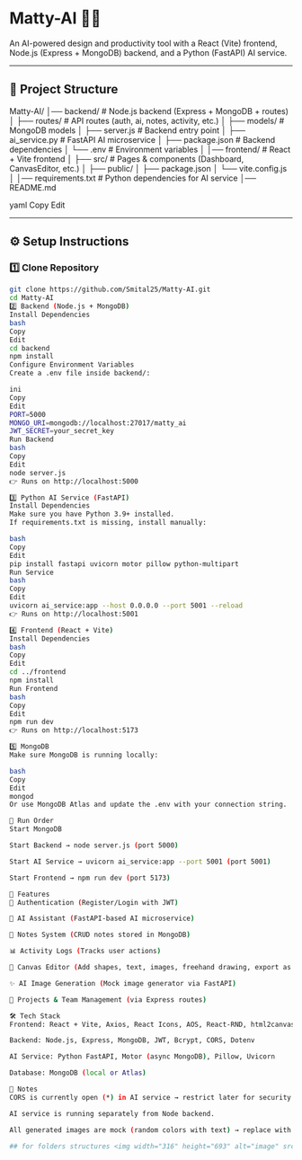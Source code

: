 # Matty-AI 🎨🤖  
An AI-powered design and productivity tool with a React (Vite) frontend, Node.js (Express + MongoDB) backend, and a Python (FastAPI) AI service.

---

## 📂 Project Structure
Matty-AI/
│── backend/ # Node.js backend (Express + MongoDB + routes)
│ ├── routes/ # API routes (auth, ai, notes, activity, etc.)
│ ├── models/ # MongoDB models
│ ├── server.js # Backend entry point
│ ├── ai_service.py # FastAPI AI microservice
│ ├── package.json # Backend dependencies
│ └── .env # Environment variables
│
│── frontend/ # React + Vite frontend
│ ├── src/ # Pages & components (Dashboard, CanvasEditor, etc.)
│ ├── public/
│ ├── package.json
│ └── vite.config.js
│
│── requirements.txt # Python dependencies for AI service
│── README.md

yaml
Copy
Edit

---

## ⚙️ Setup Instructions

### 1️⃣ Clone Repository
```bash
git clone https://github.com/Smital25/Matty-AI.git
cd Matty-AI
2️⃣ Backend (Node.js + MongoDB)
Install Dependencies
bash
Copy
Edit
cd backend
npm install
Configure Environment Variables
Create a .env file inside backend/:

ini
Copy
Edit
PORT=5000
MONGO_URI=mongodb://localhost:27017/matty_ai
JWT_SECRET=your_secret_key
Run Backend
bash
Copy
Edit
node server.js
👉 Runs on http://localhost:5000

3️⃣ Python AI Service (FastAPI)
Install Dependencies
Make sure you have Python 3.9+ installed.
If requirements.txt is missing, install manually:

bash
Copy
Edit
pip install fastapi uvicorn motor pillow python-multipart
Run Service
bash
Copy
Edit
uvicorn ai_service:app --host 0.0.0.0 --port 5001 --reload
👉 Runs on http://localhost:5001

4️⃣ Frontend (React + Vite)
Install Dependencies
bash
Copy
Edit
cd ../frontend
npm install
Run Frontend
bash
Copy
Edit
npm run dev
👉 Runs on http://localhost:5173

5️⃣ MongoDB
Make sure MongoDB is running locally:

bash
Copy
Edit
mongod
Or use MongoDB Atlas and update the .env with your connection string.

🏃 Run Order
Start MongoDB

Start Backend → node server.js (port 5000)

Start AI Service → uvicorn ai_service:app --port 5001 (port 5001)

Start Frontend → npm run dev (port 5173)

🚀 Features
🔐 Authentication (Register/Login with JWT)

🤖 AI Assistant (FastAPI-based AI microservice)

📝 Notes System (CRUD notes stored in MongoDB)

📊 Activity Logs (Tracks user actions)

🎨 Canvas Editor (Add shapes, text, images, freehand drawing, export as PNG/PDF)

✨ AI Image Generation (Mock image generator via FastAPI)

👥 Projects & Team Management (via Express routes)

🛠️ Tech Stack
Frontend: React + Vite, Axios, React Icons, AOS, React-RND, html2canvas, jsPDF

Backend: Node.js, Express, MongoDB, JWT, Bcrypt, CORS, Dotenv

AI Service: Python FastAPI, Motor (async MongoDB), Pillow, Uvicorn

Database: MongoDB (local or Atlas)

📌 Notes
CORS is currently open (*) in AI service → restrict later for security.

AI service is running separately from Node backend.

All generated images are mock (random colors with text) → replace with real AI model if needed.

## for folders structures <img width="316" height="693" alt="image" src="https://github.com/user-attachments/assets/a1d1e84a-6f9f-45cf-a46f-6e43616f3f7c" />
